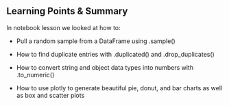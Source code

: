 ## Learning Points & Summary
In notebook lesson we looked at how to:

* Pull a random sample from a DataFrame using .sample()

* How to find duplicate entries with .duplicated() and .drop_duplicates()

* How to convert string and object data types into numbers with .to_numeric()

* How to use plotly to generate beautiful pie, donut, and bar charts as well as box and scatter plots
